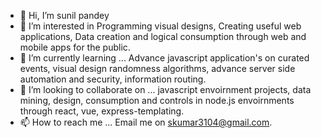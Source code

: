 - 👋 Hi, I’m sunil pandey
- 👀 I’m interested in  Programming visual designs, Creating useful web applications,
  Data creation and logical consumption through web and mobile apps for the public.   
- 🌱 I’m currently learning ... Advance javascript application's on curated events,
  visual design randomness algorithms, advance server side automation and security, information routing.  
- 💞️ I’m looking to collaborate on ... javascript envoirnment projects,  data mining, design, 
consumption and controls in node.js envoirnments through react, 
  vue, express-templating.
- 📫 How to reach me ... Email me on skumar3104@gmail.com.

<!---
skumar3104/skumar3104 is a ✨ special ✨ repository because its `README.md` (this file) appears on your GitHub profile.
You can click the Preview link to take a look at your changes.
--->
